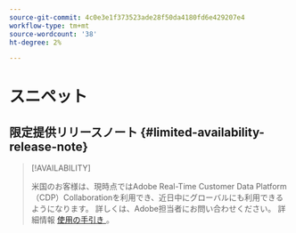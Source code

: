 ```yaml
---
source-git-commit: 4c0e3e1f373523ade28f50da4180fd6e429207e4
workflow-type: tm+mt
source-wordcount: '38'
ht-degree: 2%

---
```

# スニペット

## 限定提供リリースノート {#limited-availability-release-note}

>[!AVAILABILITY]
>
>米国のお客様は、現時点ではAdobe Real-Time Customer Data Platform（CDP）Collaborationを利用でき、近日中にグローバルにも利用できるようになります。 詳しくは、Adobe担当者にお問い合わせください。 詳細情報 [ 使用の手引き ](/help/guide/home.md#get-started)。


